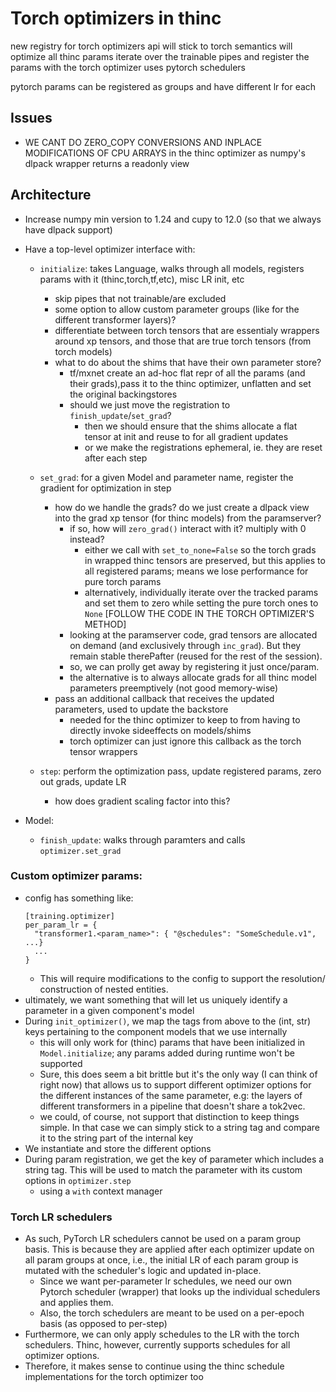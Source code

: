 # Torch optimizers in thinc

new registry for torch optimizers
api will stick to torch semantics
will optimize all thinc params
iterate over the trainable pipes and register the params with the torch optimizer
uses pytorch schedulers

pytorch params can be registered as groups and have different lr for each

## Issues

- WE CANT DO ZERO_COPY CONVERSIONS AND INPLACE MODIFICATIONS OF CPU ARRAYS in the thinc optimizer as numpy's dlpack wrapper returns a readonly view

## Architecture

- Increase numpy min version to 1.24 and cupy to 12.0 (so that we always have dlpack support)
- Have a top-level optimizer interface with:

  - `initialize`: takes Language, walks through all models, registers params with it (thinc,torch,tf,etc), misc LR init, etc

    - skip pipes that not trainable/are excluded
    - some option to allow custom parameter groups (like for the different transformer layers)?
    - differentiate between torch tensors that are essentialy wrappers around xp tensors, and those that are true torch tensors (from torch models)
    - what to do about the shims that have their own parameter store?
      - tf/mxnet create an ad-hoc flat repr of all the params (and their grads),pass it to the thinc optimizer, unflatten and set the original backingstores
      - should we just move the registration to `finish_update`/`set_grad`?
        - then we should ensure that the shims allocate a flat tensor at init and reuse to for all gradient updates
        - or we make the registrations ephemeral, ie. they are reset after each step

  - `set_grad`: for a given Model and parameter name, register the gradient for optimization in step

    - how do we handle the grads? do we just create a dlpack view into the grad xp tensor (for thinc models) from the paramserver?
      - if so, how will `zero_grad()` interact with it? multiply with 0 instead?
        - either we call with `set_to_none=False` so the torch grads in wrapped thinc tensors are preserved,
          but this applies to all registered params; means we lose performance for pure torch params
        - alternatively, individually iterate over the tracked params and set them to zero while setting the
          pure torch ones to `None` [FOLLOW THE CODE IN THE TORCH OPTIMIZER'S METHOD]
      - looking at the paramserver code, grad tensors are allocated on demand (and exclusively through `inc_grad`). But they remain stable therePafter (reused for the rest of the session).
      - so, we can prolly get away by registering it just once/param.
      - the alternative is to always allocate grads for all thinc model parameters preemptively (not good memory-wise)
    - pass an additional callback that receives the updated parameters, used to update the backstore
      - needed for the thinc optimizer to keep to from having to directly invoke sideeffects on models/shims
      - torch optimizer can just ignore this callback as the torch tensor wrappers

  - `step`: perform the optimization pass, update registered params, zero out grads, update LR
    - how does gradient scaling factor into this?

- Model:
  - `finish_update`: walks through paramters and calls `optimizer.set_grad`

### Custom optimizer params:

- config has something like:
  ```
  [training.optimizer]
  per_param_lr = {
    "transformer1.<param_name>": { "@schedules": "SomeSchedule.v1", ...}
    ...
  }
  ```
  - This will require modifications to the config to support the resolution/
    construction of nested entities.
- ultimately, we want something that will let us uniquely identify a parameter
  in a given component's model
- During `init_optimizer()`, we map the tags from above to the (int, str) keys pertaining to the component models that we use internally
  - this will only work for (thinc) params that have been initialized in `Model.initialize`; any params added during runtime won't be supported
  - Sure, this does seem a bit brittle but it's the only way (I can think of right now) that allows us to support different optimizer options for the different instances of the same parameter, e.g: the layers of different transformers in a pipeline that doesn't share a tok2vec.
  - we could, of course, not support that distinction to keep things simple. In that case we can simply stick to a string tag and compare it to the string part of the internal key
- We instantiate and store the different options
- During param registration, we get the key of parameter which includes a string tag. This will be used to match the parameter with its custom options in `optimizer.step`
  - using a `with` context manager

### Torch LR schedulers

- As such, PyTorch LR schedulers cannot be used on a param group basis. This is because they are
  applied after each optimizer update on all param groups at once, i.e., the initial LR of each
  param group is mutated with the scheduler's logic and updated in-place.
  - Since we want per-parameter lr schedules, we need our own Pytorch scheduler (wrapper) that
    looks up the individual schedulers and applies them.
  - Also, the torch schedulers are meant to be used on a per-epoch basis (as opposed to per-step)
- Furthermore, we can only apply schedules to the LR with the torch schedulers. Thinc, however, currently
  supports schedules for all optimizer options.
- Therefore, it makes sense to continue using the thinc schedule implementations for the torch optimizer too
